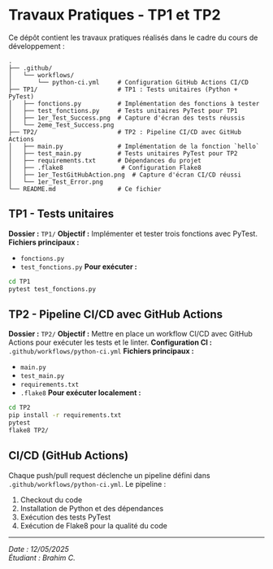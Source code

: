 # Travaux Pratiques - TP1 et TP2

Ce dépôt contient les travaux pratiques réalisés dans le cadre du cours de développement :

```
.
├── .github/
│   └── workflows/
│       └── python-ci.yml     # Configuration GitHub Actions CI/CD
├── TP1/                      # TP1 : Tests unitaires (Python + PyTest)
│   ├── fonctions.py          # Implémentation des fonctions à tester
│   ├── test_fonctions.py     # Tests unitaires PyTest pour TP1
│   ├── 1er_Test_Success.png  # Capture d'écran des tests réussis
│   └── 2eme_Test_Success.png
├── TP2/                      # TP2 : Pipeline CI/CD avec GitHub Actions
│   ├── main.py               # Implémentation de la fonction `hello`
│   ├── test_main.py          # Tests unitaires PyTest pour TP2
│   ├── requirements.txt      # Dépendances du projet
│   ├── .flake8                # Configuration Flake8
│   ├── 1er_TestGitHubAction.png  # Capture d'écran CI/CD réussi
│   └── 1er_Test_Error.png
└── README.md                 # Ce fichier
  ```

## TP1 - Tests unitaires

**Dossier :** `TP1/`
**Objectif :** Implémenter et tester trois fonctions avec PyTest.
**Fichiers principaux :**
  - `fonctions.py`
  - `test_fonctions.py`
**Pour exécuter :**
  ```bash
  cd TP1
  pytest test_fonctions.py
  ```

## TP2 - Pipeline CI/CD avec GitHub Actions

**Dossier :** `TP2/`
**Objectif :** Mettre en place un workflow CI/CD avec GitHub Actions pour exécuter les tests et le linter.
**Configuration CI :** `.github/workflows/python-ci.yml`
**Fichiers principaux :**
  - `main.py`
  - `test_main.py`
  - `requirements.txt`
  - `.flake8`
**Pour exécuter localement :**
  ```bash
  cd TP2
  pip install -r requirements.txt
  pytest
  flake8 TP2/
  ```

## CI/CD (GitHub Actions)

Chaque push/pull request déclenche un pipeline défini dans `.github/workflows/python-ci.yml`.
Le pipeline :
  1. Checkout du code
  2. Installation de Python et des dépendances
  3. Exécution des tests PyTest
  4. Exécution de Flake8 pour la qualité du code

---

*Date : 12/05/2025*  
*Étudiant : Brahim C.*
